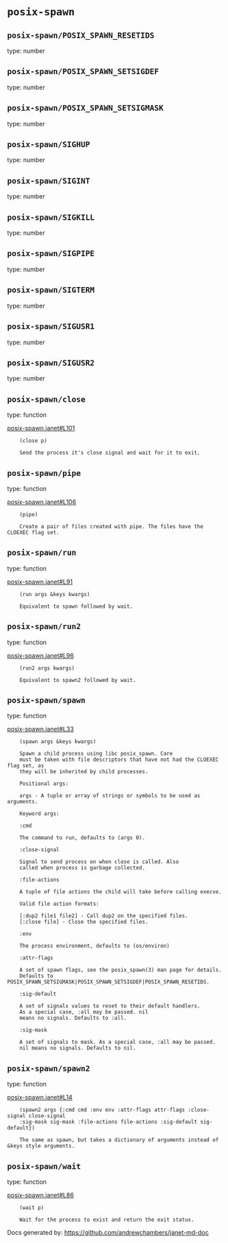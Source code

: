 # ```posix-spawn```

## ```posix-spawn/POSIX_SPAWN_RESETIDS```
type: number

## ```posix-spawn/POSIX_SPAWN_SETSIGDEF```
type: number

## ```posix-spawn/POSIX_SPAWN_SETSIGMASK```
type: number

## ```posix-spawn/SIGHUP```
type: number

## ```posix-spawn/SIGINT```
type: number

## ```posix-spawn/SIGKILL```
type: number

## ```posix-spawn/SIGPIPE```
type: number

## ```posix-spawn/SIGTERM```
type: number

## ```posix-spawn/SIGUSR1```
type: number

## ```posix-spawn/SIGUSR2```
type: number

## ```posix-spawn/close```
type: function

[posix-spawn.janet#L101](posix-spawn.janet#L101)

```
    (close p)
    
    Send the process it's close signal and wait for it to exit.
```

## ```posix-spawn/pipe```
type: function

[posix-spawn.janet#L106](posix-spawn.janet#L106)

```
    (pipe)
    
    Create a pair of files created with pipe. The files have the CLOEXEC flag set.
```

## ```posix-spawn/run```
type: function

[posix-spawn.janet#L91](posix-spawn.janet#L91)

```
    (run args &keys kwargs)
    
    Equivalent to spawn followed by wait.
```

## ```posix-spawn/run2```
type: function

[posix-spawn.janet#L96](posix-spawn.janet#L96)

```
    (run2 args kwargs)
    
    Equivalent to spawn2 followed by wait.
```

## ```posix-spawn/spawn```
type: function

[posix-spawn.janet#L33](posix-spawn.janet#L33)

```
    (spawn args &keys kwargs)
    
    Spawn a child process using libc posix_spawn. Care
    must be taken with file descriptors that have not had the CLOEXEC flag set, as
    they will be inherited by child processes.
    
    Positional args:
    
    args - A tuple or array of strings or symbols to be used as arguments.
    
    Keyword args:
    
    :cmd
    
    The command to run, defaults to (args 0).
    
    :close-signal
    
    Signal to send process on when close is called. Also
    called when process is garbage collected.
    
    :file-actions
    
    A tuple of file actions the child will take before calling execve.
    
    Valid file action formats:
    
    [:dup2 file1 file2] - Call dup2 on the specified files.
    [:close file] - Close the specified files.
    
    :env
    
    The process environment, defaults to (os/environ)
    
    :attr-flags
    
    A set of spawn flags, see the posix_spawn(3) man page for details.
    Defaults to POSIX_SPAWN_SETSIGMASK|POSIX_SPAWN_SETSIGDEF|POSIX_SPAWN_RESETIDS.
    
    :sig-default
    
    A set of signals values to reset to their default handlers.
    As a special case, :all may be passed. nil
    means no signals. Defaults to :all.
    
    :sig-mask
    
    A set of signals to mask. As a special case, :all may be passed.
    nil means no signals. Defaults to nil.
```

## ```posix-spawn/spawn2```
type: function

[posix-spawn.janet#L14](posix-spawn.janet#L14)

```
    (spawn2 args {:cmd cmd :env env :attr-flags attr-flags :close-signal close-signal
    :sig-mask sig-mask :file-actions file-actions :sig-default sig-default})
    
    The same as spawn, but takes a dictionary of arguments instead of &keys style arguments.
```

## ```posix-spawn/wait```
type: function

[posix-spawn.janet#L86](posix-spawn.janet#L86)

```
    (wait p)
    
    Wait for the process to exist and return the exit status.
```


Docs generated by: https://github.com/andrewchambers/janet-md-doc
